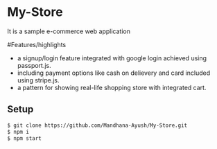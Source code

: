 # My-Store

It is a sample e-commerce web application 


#Features/highlights

- a signup/login feature integrated with google login achieved using passport.js.
- including payment options like cash on delievery and card included using stripe.js.
- a pattern for showing real-life shopping store with integrated cart.

## Setup
```bash
$ git clone https://github.com/Mandhana-Ayush/My-Store.git
$ npm i
$ npm start
```
